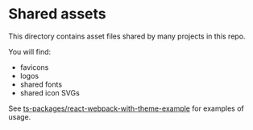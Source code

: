 # Shared assets

This directory contains asset files shared by many projects in this repo.

You will find:

- favicons
- logos
- shared fonts
- shared icon SVGs

See [ts-packages/react-webpack-with-theme-example](../ts-packages/react-webpack-with-theme-example) for examples of usage.